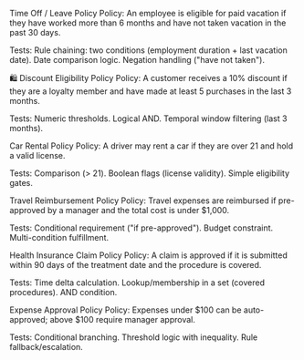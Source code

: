 Time Off / Leave Policy
Policy:
An employee is eligible for paid vacation if they have worked more than 6 months and have not taken vacation in the past 30 days.

Tests:
Rule chaining: two conditions (employment duration + last vacation date).
Date comparison logic.
Negation handling ("have not taken").

🛍️ Discount Eligibility Policy
Policy:
A customer receives a 10% discount if they are a loyalty member and have made at least 5 purchases in the last 3 months.

Tests:
Numeric thresholds.
Logical AND.
Temporal window filtering (last 3 months).

Car Rental Policy
Policy:
A driver may rent a car if they are over 21 and hold a valid license.

Tests:
Comparison (> 21).
Boolean flags (license validity).
Simple eligibility gates.

Travel Reimbursement Policy
Policy:
Travel expenses are reimbursed if pre-approved by a manager and the total cost is under $1,000.

Tests:
Conditional requirement ("if pre-approved").
Budget constraint.
Multi-condition fulfillment.

Health Insurance Claim Policy
Policy:
A claim is approved if it is submitted within 90 days of the treatment date and the procedure is covered.

Tests:
Time delta calculation.
Lookup/membership in a set (covered procedures).
AND condition.

Expense Approval Policy
Policy:
Expenses under $100 can be auto-approved; above $100 require manager approval.

Tests:
Conditional branching.
Threshold logic with inequality.
Rule fallback/escalation.
